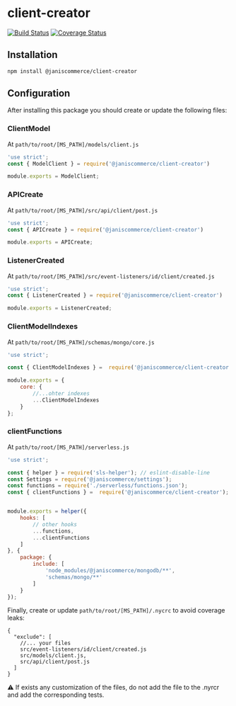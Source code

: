 # client-creator

[![Build Status](https://travis-ci.org/janis-commerce/client-creator.svg?branch=master)](https://travis-ci.org/janis-commerce/client-creator)
[![Coverage Status](https://coveralls.io/repos/github/janis-commerce/client-creator/badge.svg?branch=master)](https://coveralls.io/github/janis-commerce/client-creator?branch=master)



## Installation
```sh
npm install @janiscommerce/client-creator
```
## Configuration

After installing this package you should create or update the following files:

### ClientModel
At `path/to/root/[MS_PATH]/models/client.js`

```js
'use strict';
const { ModelClient } = require('@janiscommerce/client-creator')

module.exports = ModelClient;

```

### APICreate
At `path/to/root/[MS_PATH]/src/api/client/post.js`

```js
'use strict';
const { APICreate } = require('@janiscommerce/client-creator')

module.exports = APICreate;
```

### ListenerCreated
At `path/to/root/[MS_PATH]/src/event-listeners/id/client/created.js`

```js
'use strict';
const { ListenerCreated } = require('@janiscommerce/client-creator')

module.exports = ListenerCreated;
```

### ClientModelIndexes
At `path/to/root/[MS_PATH]/schemas/mongo/core.js`

```js
'use strict';

const { ClientModelIndexes } =  require('@janiscommerce/client-creator');

module.exports = {
	core: {
        //...ohter indexes
		...ClientModelIndexes
	}
};

```

### clientFunctions
At `path/to/root/[MS_PATH]/serverless.js`

```js
'use strict';

const { helper } = require('sls-helper'); // eslint-disable-line
const Settings = require('@janiscommerce/settings');
const functions = require('./serverless/functions.json');
const { clientFunctions } =  require('@janiscommerce/client-creator');


module.exports = helper({
	hooks: [
		// other hooks
        ...functions,
        ...clientFunctions
	]
}, {
	package: {
		include: [
			'node_modules/@janiscommerce/mongodb/**',
			'schemas/mongo/**'
		]
	}
});


```

Finally, create or update `path/to/root/[MS_PATH]/.nycrc` to avoid coverage leaks:
```
{
  "exclude": [
    //... your files
    src/event-listeners/id/client/created.js
    src/models/client.js,
    src/api/client/post.js
  ]
}
```

:warning: If exists any customization of the files, do not add the file to the .nyrcr and add the corresponding tests.